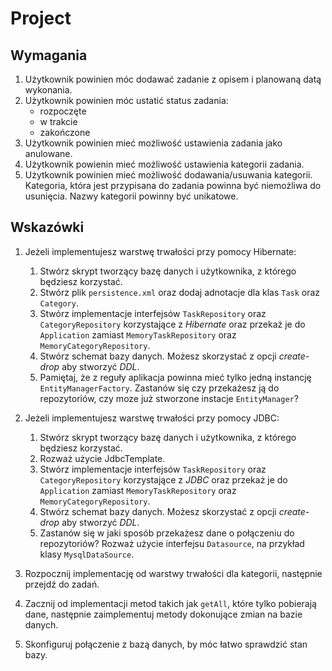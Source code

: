 # Project

## Wymagania

1. Użytkownik powinien móc dodawać zadanie z opisem i planowaną datą wykonania.
2. Użytkownik powinien móc ustatić status zadania:
   * rozpoczęte
   * w trakcie
   * zakończone
3. Użytkownik powinien mieć możliwość ustawienia zadania jako anulowane.
4. Użytkownik powienin mieć możliwość ustawienia kategorii zadania.
5. Użytkownik powinien mieć możliwość dodawania/usuwania kategorii. Kategoria, która
   jest przypisana do zadania powinna być niemożliwa do usunięcia.
   Nazwy kategorii powinny być unikatowe.
   
## Wskazówki

1. Jeżeli implementujesz warstwę trwałości przy pomocy Hibernate:

   1. Stwórz skrypt tworzący bazę danych i użytkownika, z którego będziesz korzystać.
   2. Stwórz plik `persistence.xml` oraz dodaj adnotacje dla klas `Task` oraz `Category`.
   3. Stwórz implementacje interfejsów `TaskRepository` oraz `CategoryRepository` 
      korzystające z *Hibernate* oraz przekaż je do `Application` zamiast `MemoryTaskRepository` oraz
      `MemoryCategoryRepository`.
   4. Stwórz schemat bazy danych. Możesz skorzystać z opcji *create-drop* aby stworzyć *DDL*.
   5. Pamiętaj, że z reguły aplikacja powinna mieć tylko jedną instancję `EntityManagerFactory`.
      Zastanów się czy przekażesz ją do repozytoriów, czy moze już stworzone instacje `EntityManager`?
      
2. Jeżeli implementujesz warstwę trwałości przy pomocy JDBC:

   1. Stwórz skrypt tworzący bazę danych i użytkownika, z którego będziesz korzystać.
   2. Rozważ użycie JdbcTemplate.
   3. Stwórz implementacje interfejsów `TaskRepository` oraz `CategoryRepository` 
      korzystające z *JDBC* oraz przekaż je do `Application` zamiast `MemoryTaskRepository` oraz
     `MemoryCategoryRepository`.
   4. Stwórz schemat bazy danych. Możesz skorzystać z opcji *create-drop* aby stworzyć *DDL*. 
   5. Zastanów się w jaki sposób przekażesz dane o połączeniu do repozytoriów?
      Rozważ użycie interfejsu `Datasource`, na przykład klasy `MysqlDataSource`.

3. Rozpocznij implementację od warstwy trwałości dla kategorii, następnie przejdź do zadań.
4. Zacznij od implementacji metod takich jak `getAll`, które tylko pobierają dane, następnie
   zaimplementuj metody dokonujące zmian na bazie danych.
5. Skonfiguruj połączenie z bazą danych, by móc łatwo sprawdzić stan bazy.
